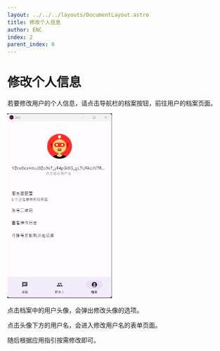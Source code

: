 ```yaml
---
layout: ../../../layouts/DocumentLayout.astro
title: 修改个人信息
author: ENC
index: 2
parent_index: 0
---
```


<style>
  img {
    max-height: 420px;
    object-fit: contain;
  }
</style>

# 修改个人信息

若要修改用户的个人信息，请点击导航栏的档案按钮，前往用户的档案页面。

![Alt text](./profile_page.png)

点击档案中的用户头像，会弹出修改头像的选项。

点击头像下方的用户名，会进入修改用户名的表单页面。

随后根据应用指引按需修改即可。
